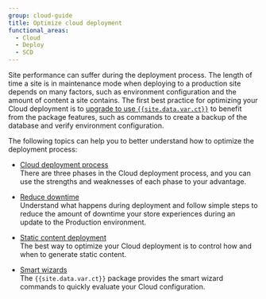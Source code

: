 ```yaml
---
group: cloud-guide
title: Optimize cloud deployment
functional_areas:
  - Cloud
  - Deploy
  - SCD
---
```


Site performance can suffer during the deployment process. The length of time a site is in maintenance mode when deploying to a production site depends on many factors, such as environment configuration and the amount of content a site contains. The first best practice for optimizing your Cloud deployment is to [upgrade to use `{{site.data.var.ct}}`]({{page.baseurl}}/cloud/project/ece-tools-upgrade-project.html) to benefit from the package features, such as commands to create a backup of the database and verify environment configuration.

The following topics can help you to better understand how to optimize the deployment process:

-  [Cloud deployment process]({{page.baseurl}}/cloud/deploy/cloud-deployment-process.html)  
    There are three phases in the Cloud deployment process, and you can use the strengths and weaknesses of each phase to your advantage.

-  [Reduce downtime]({{page.baseurl}}/cloud/deploy/reduce-downtime.html)  
    Understand what happens during deployment and follow simple steps to reduce the amount of downtime your store experiences during an update to the Production environment.

-  [Static content deployment]({{page.baseurl}}/cloud/deploy/static-content-deployment.html)  
    The best way to optimize your Cloud deployment is to control how and when to generate static content.

-  [Smart wizards]({{page.baseurl}}/cloud/deploy/smart-wizards.html)  
    The `{{site.data.var.ct}}` package provides the smart wizard commands to quickly evaluate your Cloud configuration.
